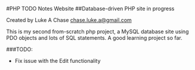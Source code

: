 #PHP TODO Notes Website
##Database-driven PHP site in progress

Created by Luke A Chase
chase.luke.a@gmail.com

This is my second from-scratch php project, a MySQL database site using PDO objects and lots of SQL statements. A good learning project so far.

###TODO:
* Fix issue with the Edit functionality
